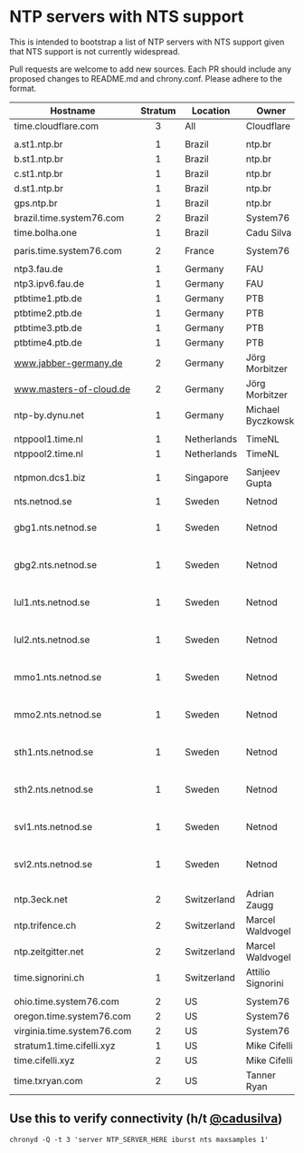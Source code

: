 # NTP servers with NTS support

This is intended to bootstrap a list of NTP servers with NTS support given that NTS support is not currently widespread. 

Pull requests are welcome to add new sources. Each PR should include any proposed changes to README.md and chrony.conf. Please adhere to the format.

|Hostname|Stratum|Location|Owner|Notes|
|---|:---:|---|---|---|
|time.cloudflare.com|3|All|Cloudflare|Anycast|
||
|a.st1.ntp.br|1|Brazil|ntp.br||
|b.st1.ntp.br|1|Brazil|ntp.br||
|c.st1.ntp.br|1|Brazil|ntp.br||
|d.st1.ntp.br|1|Brazil|ntp.br||
|gps.ntp.br|1|Brazil|ntp.br||
|brazil.time.system76.com|2|Brazil|System76||
|time.bolha.one|1|Brazil|Cadu Silva||
||
|paris.time.system76.com|2|France|System76||
||
|ntp3.fau.de|1|Germany|FAU||
|ntp3.ipv6.fau.de|1|Germany|FAU|IPv6 only|
|ptbtime1.ptb.de|1|Germany|PTB||
|ptbtime2.ptb.de|1|Germany|PTB||
|ptbtime3.ptb.de|1|Germany|PTB||
|ptbtime4.ptb.de|1|Germany|PTB||
|www.jabber-germany.de|2|Germany|Jörg Morbitzer||
|www.masters-of-cloud.de|2|Germany|Jörg Morbitzer||
|ntp-by.dynu.net|1|Germany|Michael Byczkowski||
||
|ntppool1.time.nl|1|Netherlands|TimeNL||
|ntppool2.time.nl|1|Netherlands|TimeNL||
||
|ntpmon.dcs1.biz|1|Singapore|Sanjeev Gupta||
||
|nts.netnod.se|1|Sweden|Netnod|Anycast|
|gbg1.nts.netnod.se|1|Sweden|Netnod|For users close to Göteborg|
|gbg2.nts.netnod.se|1|Sweden|Netnod|For users close to Göteborg|
|lul1.nts.netnod.se|1|Sweden|Netnod|For users close to Luleå|
|lul2.nts.netnod.se|1|Sweden|Netnod|For users close to Luleå|
|mmo1.nts.netnod.se|1|Sweden|Netnod|For users close to Malmö|
|mmo2.nts.netnod.se|1|Sweden|Netnod|For users close to Malmö|
|sth1.nts.netnod.se|1|Sweden|Netnod|For users close to Stockholm|
|sth2.nts.netnod.se|1|Sweden|Netnod|For users close to Stockholm|
|svl1.nts.netnod.se|1|Sweden|Netnod|For users close to Sundsvall|
|svl2.nts.netnod.se|1|Sweden|Netnod|For users close to Sundsvall|
||
|ntp.3eck.net|2|Switzerland|Adrian Zaugg||
|ntp.trifence.ch|2|Switzerland|Marcel Waldvogel||
|ntp.zeitgitter.net|2|Switzerland|Marcel Waldvogel||
|time.signorini.ch|1|Switzerland|Attilio Signorini||
||
|ohio.time.system76.com|2|US|System76||
|oregon.time.system76.com|2|US|System76||
|virginia.time.system76.com|2|US|System76||
|stratum1.time.cifelli.xyz|1|US|Mike Cifelli||
|time.cifelli.xyz|2|US|Mike Cifelli||
|time.txryan.com|2|US|Tanner Ryan||


## Use this to verify connectivity (h/t [@cadusilva](https://github.com/cadusilva))
`chronyd -Q -t 3 'server NTP_SERVER_HERE iburst nts maxsamples 1'`
